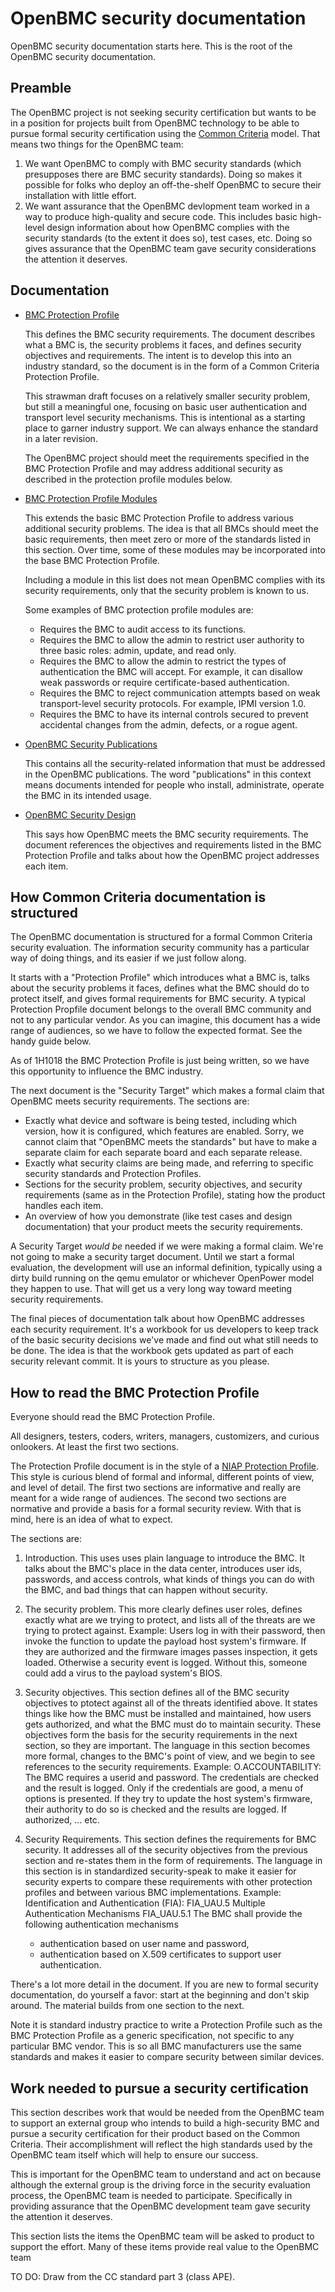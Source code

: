 # OpenBMC security documentation

OpenBMC security documentation starts here.
This is the root of the OpenBMC security documentation.

Preamble
--------

The OpenBMC project is not seeking security certification but
wants to be in a position for projects built from OpenBMC technology
to be able to pursue formal security certification using the
[Common Criteria](https://www.commoncriteriaportal.org) model.
That means two things for the OpenBMC team:
1. We want OpenBMC to comply with BMC security standards
   (which presupposes there are BMC security standards).
   Doing so makes it possible for folks who deploy an off-the-shelf
   OpenBMC to secure their installation with little effort.
2. We want assurance that the OpenBMC devlopment team worked 
   in a way to produce high-quality and secure code.
   This includes basic high-level design information about
   how OpenBMC complies with the security standards
   (to the extent it does so), test cases, etc.
   Doing so gives assurance that the OpenBMC team gave 
   security considerations the attention it deserves.


Documentation
-------------

 - [BMC Protection Profile](obmc-protection-profile.md)

   This defines the BMC security requirements.
   The document describes what a BMC is,
   the security problems it faces,
   and defines security objectives and requirements.
   The intent is to develop this into an industry standard, so
   the document is in the form of a Common Criteria Protection Profile.

   This strawman draft focuses on a relatively smaller security problem,
   but still a meaningful one, focusing on basic user authentication
   and transport level security mechanisms.
   This is intentional as a starting place to garner industry support.
   We can always enhance the standard in a later revision.

   The OpenBMC project should meet the requirements
   specified in the BMC Protection Profile and
   may address additional security as described in
   the protection profile modules below.

 - [BMC Protection Profile Modules](obmc-protection-profile-modules.md)

   This extends the basic BMC Protection Profile
   to address various additional security problems.
   The idea is that all BMCs should meet the basic requirements, then
   meet zero or more of the standards listed in this section.
   Over time, some of these modules may be incorporated
   into the base BMC Protection Profile.

   Including a module in this list does not mean
   OpenBMC complies with its security requirements, 
   only that the security problem is known to us.

   Some examples of BMC protection profile modules are:
    - Requires the BMC to audit access to its functions.
    - Requires the BMC to allow the admin to restrict user authority
      to three basic roles: admin, update, and read only.
    - Requires the BMC to allow the admin to restrict the types of 
      authentication the BMC will accept.  For example, it can
      disallow weak passwords or require certificate-based authentication.
    - Requires the BMC to reject communication attempts based on
      weak transport-level security protocols.
      For example, IPMI version 1.0.
    - Requires the BMC to have its internal controls secured to prevent
      accidental changes from the admin, defects, or a rogue agent.

 - [OpenBMC Security Publications](obmc-security-publications.md)

   This contains all the security-related information
   that must be addressed in the OpenBMC publications.
   The word "publications" in this context means documents 
   intended for people who install, administrate, operate
   the BMC in its intended usage.

 - [OpenBMC Security Design](obmc-security-design.md)

   This says how OpenBMC meets the BMC security requirements.
   The document references the objectives and requirements
   listed in the BMC Protection Profile and
   talks about how the OpenBMC project addresses each item.


How Common Criteria documentation is structured
-----------------------------------------------

The OpenBMC documentation is structured for
a formal Common Criteria security evaluation.
The information security community has a particular way of doing things,
and its easier if we just follow along.

It starts with a "Protection Profile" which
introduces what a BMC is,
talks about the security problems it faces,
defines what the BMC should do to protect itself, and
gives formal requirements for BMC security.
A typical Protection Propfile document
belongs to the overall BMC community and not to any particular vendor.
As you can imagine, this document has a wide range of audiences,
so we have to follow the expected format.
See the handy guide below.

As of 1H1018 the BMC Protection Profile is just being written,
so we have this opportunity to influence the BMC industry.

The next document is the "Security Target" which
makes a formal claim that OpenBMC meets security requirements.
The sections are:
 - Exactly what device and software is being tested, including
   which version, how it is configured,
   which features are enabled.
   Sorry, we cannot claim that "OpenBMC meets the standards"
   but have to make a separate claim
   for each separate board and each separate release.
 - Exactly what security claims are being made, and referring
   to specific security standards and Protection Profiles.
 - Sections for the security problem, security objectives, and
   security requirements (same as in the Protection Profile),
   stating how the product handles each item.
 - An overview of how you demonstrate
   (like test cases and design documentation)
   that your product meets the security requirements.

A Security Target *would be* needed if we were making a formal claim.
We're not going to make a security target document.
Until we start a formal evaluation,
the development will use an informal definition,
typically using a dirty build running on the qemu emulator
or whichever OpenPower model they happen to use.
That will get us a very long way toward meeting security requirements.

The final pieces of documentation talk about how OpenBMC
addresses each security requirement.
It's a workbook for us developers to keep track of
the basic security decisions we've made and
find out what still needs to be done.
The idea is that the workbook gets updated as part of
each security relevant commit.
It is yours to structure as you please.


How to read the BMC Protection Profile
--------------------------------------

Everyone should read the BMC Protection Profile.

All designers, testers, coders, writers, managers,
customizers, and curious onlookers.
At least the first two sections.

The Protection Profile document is in the style of a
[NIAP Protection Profile](https://www.niap-ccevs.org/Profile/PP.cfm).
This style is curious blend of
formal and informal, different points of view, and level of detail.
The first two sections are informative and
really are meant for a wide range of audiences.
The second two sections are normative and
provide a basis for a formal security review.
With that is mind, here is an idea of what to expect.

The sections are:

1. Introduction.
   This uses uses plain language to introduce the BMC.
   It talks about the BMC's place in the data center,
   introduces user ids, passwords, and access controls,
   what kinds of things you can do with the BMC,
   and bad things that can happen without security.

2. The security problem.
   This more clearly defines user roles,
   defines exactly what are we trying to protect, and
   lists all of the threats are we trying to protect against.
   Example:
     Users log in with their password, then invoke the function
     to update the payload host system's firmware.  If they are
     authorized and the firmware images passes inspection,
     it gets loaded.  Otherwise a security event is logged.
     Without this, someone could add a virus to the payload
     system's BIOS.

3. Security objectives.
   This section defines all of the BMC security objectives to 
   ptotect against all of the threats identified above.
   It states things like
   how the BMC must be installed and maintained,
   how users gets authorized, and
   what the BMC must do to maintain security.
   These objectives form the basis for the security requirements
   in the next section, so they are important.
   The language in this section becomes more formal,
   changes to the BMC's point of view,
   and we begin to see references to the security requirements.
   Example:
     O.ACCOUNTABILITY:
     The BMC requires a userid and password.
     The credentials are checked and the result is logged.
     Only if the credentials are good, a menu of options is
     presented.
     If they try to update the host system's
     firmware, their authority to do so is checked and the results
     are logged.  If authorized, ... etc.

4. Security Requirements.
   This section defines the requirements for BMC security.
   It addresses all of the security objectives from the previous section
   and re-states them in the form of requirements.
   The language in this section is in standardized security-speak
   to make it easier for security experts to
   compare these requirements with other protection profiles and
   between various BMC implementations.
   Example:
     Identification and Authentication (FIA):
     FIA_UAU.5 Multiple Authentication Mechanisms
     FIA_UAU.5.1
     The BMC shall provide the following authentication mechanisms
      - authentication based on user name and password,
      - authentication based on X.509 certificates
     to support user authentication.

There's a lot more detail in the document.
If you are new to formal security documentation,
do yourself a favor: start at the beginning and
don't skip around.
The material builds from one section to the next.

Note it is standard industry practice to write
a Protection Profile such as the
BMC Protection Profile as a generic specification,
not specific to any particular BMC vendor.
This is so all BMC manufacturers use the same standards and
makes it easier to compare security between similar devices.



Work needed to pursue a security certification
----------------------------------------------

This section describes work that would be needed
from the OpenBMC team to support an external group
who intends to build a high-security BMC and
pursue a security certification for their product
based on the Common Criteria.
Their accomplishment will reflect
the high standards used by the OpenBMC team itself 
which will help to ensure our success.

This is important for the OpenBMC team to understand and act on
because although the external group is the driving force
in the security evaluation process,
the OpenBMC team is needed to participate.
Specifically in providing assurance that
the OpenBMC development team gave security the attention it deserves.

This section lists the items the OpenBMC team
will be asked to product to support the effort.
Many of these items provide real value to the OpenBMC team

TO DO: Draw from the CC standard part 3 (class APE).
